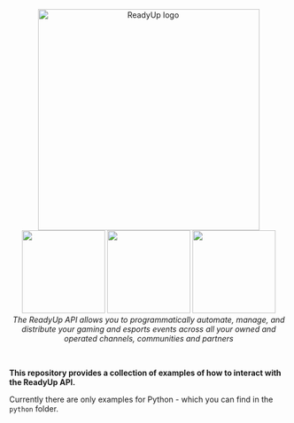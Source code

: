 <div align="center">
  <img alt="ReadyUp logo" src="https://readyup.com/app/uploads/2021/01/readyup-logo-api.png" width="400px" />
  <div>
    <a href="https://web-dev.readyup.engineering/developer/documentation/#section/Quickstart-Guide"><img src="https://i.imgur.com/au0F8UW.png" width="150px"/></a>
    <a href="https://web-dev.readyup.engineering/developer/documentation/"><img src="https://i.imgur.com/jNPijkZ.png" width="150px"/></a>
    <a href="https://support.readyup.com"><img src="https://i.imgur.com/V2v0qts.png" width="150px"/></a>
  </div>
  <em>The ReadyUp API allows you to programmatically automate, manage, and distribute your gaming and esports events across all your owned and operated channels, communities and partners</em>
</div>

<p>&nbsp;</p>

**This repository provides a collection of examples of how to interact with the ReadyUp API.**

Currently there are only examples for Python - which you can find in the `python` folder.
